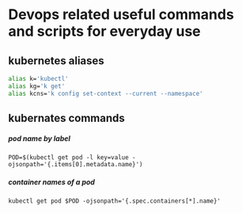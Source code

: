 # Devops related useful commands and scripts for everyday use

## kubernetes aliases

``` bash
alias k='kubectl'
alias kg='k get'
alias kcns='k config set-context --current --namespace'
```

## kubernates commands

##### pod name by label
```
POD=$(kubectl get pod -l key=value -ojsonpath='{.items[0].metadata.name}')
```

##### container names of a pod
```
kubectl get pod $POD -ojsonpath='{.spec.containers[*].name}'
```

